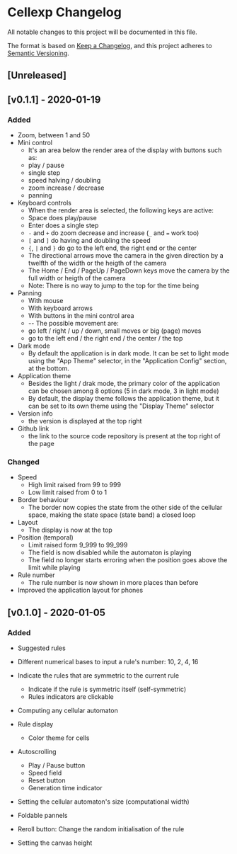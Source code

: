 # Cellexp Changelog

All notable changes to this project will be documented in this file.

The format is based on [Keep a Changelog](https://keepachangelog.com/en/1.0.0/),
and this project adheres to [Semantic Versioning](https://semver.org/spec/v2.0.0.html).

## [Unreleased]

## [v0.1.1] - 2020-01-19

### Added

- Zoom, between 1 and 50
- Mini control
  - It's an area below the render area of the display with buttons such as:
  - play / pause
  - single step
  - speed halving / doubling
  - zoom increase / decrease
  - panning
- Keyboard controls
  - When the render area is selected, the following keys are active:
  - Space does play/pause
  - Enter does a single step
  - `-` and `+` do zoom decrease and increase (`_` and `=` work too)
  - `[` and `]` do having and doubling the speed
  - `{`, `|` and `}` do go to the left end, the right end or the center
  - The directional arrows move the camera in the given direction by a twelfth
    of the width or the heigth of the camera
  - The Home / End / PageUp / PageDown keys move the camera by the full width or heigth of the camera
  - Note: There is no way to jump to the top for the time being
- Panning
  - With mouse
  - With keyboard arrows
  - With buttons in the mini control area
  - -- The possible movement are:
  - go left / right / up / down, small moves or big (page) moves
  - go to the left end / the right end / the center / the top
- Dark mode
  - By default the application is in dark mode. It can be set to light mode
    using the "App Theme" selector, in the "Application Config" section, at the bottom.
- Application theme
  - Besides the light / drak mode, the primary color of the application can be
    chosen among 8 options (5 in dark mode, 3 in light mode)
  - By default, the display theme follows the application theme, but it can be
    set to its own theme using the "Display Theme" selector
- Version info
  - the version is displayed at the top right
- Github link
  - the link to the source code repository is present at the top right of the
    page

### Changed

- Speed
  - High limit raised from 99 to 999
  - Low limit raised from 0 to 1
- Border behaviour
  - The border now copies the state from the other side of the cellular space,
    making the state space (state band) a closed loop
- Layout
  - The display is now at the top
- Position (temporal)
  - Limit raised form 9_999 to 99_999
  - The field is now disabled while the automaton is playing
  - The field no longer starts erroring when the position goes above the limit
    while playing
- Rule number
  - The rule number is now shown in more places than before
- Improved the application layout for phones

## [v0.1.0] - 2020-01-05

### Added

- Suggested rules
- Different numerical bases to input a rule's number: 10, 2, 4, 16
- Indicate the rules that are symmetric to the current rule
  - Indicate if the rule is symmetric itself (self-symmetric)
  - Rules indicators are clickable
- Computing any cellular automaton
- Rule display
  - Color theme for cells
- Autoscrolling

  - Play / Pause button
  - Speed field
  - Reset button
  - Generation time indicator

- Setting the cellular automaton's size (computational width)
- Foldable pannels
- Reroll button: Change the random initialisation of the rule
- Setting the canvas height
